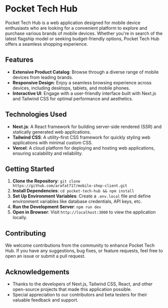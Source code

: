 # Pocket Tech Hub

Pocket Tech Hub is a web application designed for mobile device enthusiasts who are looking for a convenient platform to explore and purchase various brands of mobile devices. Whether you're in search of the latest flagship model or seeking budget-friendly options, Pocket Tech Hub offers a seamless shopping experience.

## Features

- **Extensive Product Catalog**: Browse through a diverse range of mobile devices from leading brands.
- **Responsive Design**: Enjoy a seamless browsing experience across devices, including desktops, tablets, and mobile phones.
- **Interactive UI**: Engage with a user-friendly interface built with Next.js and Tailwind CSS for optimal performance and aesthetics.

## Technologies Used

- **Next.js**: A React framework for building server-side rendered (SSR) and statically generated web applications.
- **Tailwind CSS**: A utility-first CSS framework for quickly styling web applications with minimal custom CSS.
- **Vercel**: A cloud platform for deploying and hosting web applications, ensuring scalability and reliability.

## Getting Started

1. **Clone the Repository**: `git clone https://github.com/arafat717/mobile-shop-client.git`
2. **Install Dependencies**: `cd pocket-tech-hub && npm install`
3. **Set Up Environment Variables**: Create a `.env.local` file and define environment variables like database credentials, API keys, etc.
4. **Run the Development Server**: `npm run dev`
5. **Open in Browser**: Visit `http://localhost:3000` to view the application locally.

## Contributing

We welcome contributions from the community to enhance Pocket Tech Hub. If you have any suggestions, bug fixes, or feature requests, feel free to open an issue or submit a pull request.


## Acknowledgements

- Thanks to the developers of Next.js, Tailwind CSS, React, and other open-source projects that made this application possible.
- Special appreciation to our contributors and beta testers for their valuable feedback and support.
